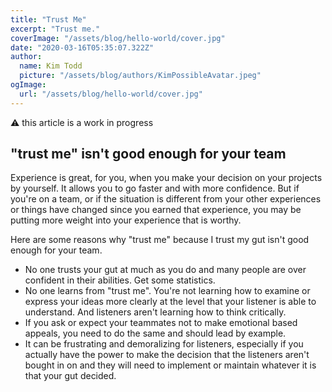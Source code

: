 ```yaml
---
title: "Trust Me"
excerpt: "Trust me."
coverImage: "/assets/blog/hello-world/cover.jpg"
date: "2020-03-16T05:35:07.322Z"
author:
  name: Kim Todd
  picture: "/assets/blog/authors/KimPossibleAvatar.jpeg"
ogImage:
  url: "/assets/blog/hello-world/cover.jpg"
---
```


⚠️ this article is a work in progress

## "trust me" isn't good enough for your team

Experience is great, for you, when you make your decision on your projects by yourself. It allows you to go faster and with more confidence. But if you're on a team, or if the situation is different from your other experiences or things have changed since you earned that experience, you may be putting more weight into your experience that is worthy.

Here are some reasons why "trust me" because I trust my gut isn't good enough for your team.

- No one trusts your gut at much as you do and many people are over confident in their abilities. Get some statistics.
- No one learns from "trust me". You're not learning how to examine or express your ideas more clearly at the level that your listener is able to understand. And listeners aren't learning how to think critically.
- If you ask or expect your teammates not to make emotional based appeals, you need to do the same and should lead by example.
- It can be frustrating and demoralizing for listeners, especially if you actually have the power to make the decision that the listeners aren't bought in on and they will need to implement or maintain whatever it is that your gut decided.
